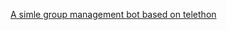 [A simle group management bot based on telethon](https://telegra.ph//file/ef49f23860dad7b8ae264.jpg)
